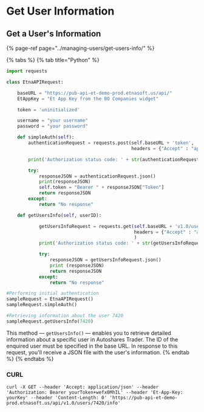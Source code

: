 # Get User Information

## Get a User's Information

{% page-ref page="../managing-users/get-users-info/" %}

{% tabs %}
{% tab title="Python" %}
```python
import requests

class EtnaAPIRequest:

    baseURL = "https://pub-api-et-demo-prod.etnasoft.us/api/"
    EtAppKey = "Et App Key from the BO Companies widget"

    token = 'uninitialized'

    username = "your username"
    password = "your password"

    def simpleAuth(self):
        authenticationRequest = requests.post(self.baseURL + 'token', 
                                              headers = {"Accept" : "application/json", "Et-App-Key" : self.EtAppKey, "Username":self.username, "Password":self.password})

        print('Authorization status code: ' + str(authenticationRequest.status_code) + '\n')

        try:
            responseJSON = authenticationRequest.json()
            print(responseJSON)
            self.token = "Bearer " + responseJSON["Token"]
            return responseJSON
        except:
            return "No response"

    def getUsersInfo(self, userID):

            getUsersInfoRequest = requests.get(self.baseURL + 'v1.0/users/' + str(userID) + '/info', 
                                               headers = {"Accept" : "application/json", "Et-App-Key" : self.EtAppKey, "Authorization":self.token},
                                               )
            print('Authorization status code: ' + str(getUsersInfoRequest.status_code) + '\n')

            try:
                responseJSON = getUsersInfoRequest.json()
                print (responseJSON)
                return responseJSON
            except:
                return "No response"

#Performing initial authentication
sampleRequest = EtnaAPIRequest()
sampleRequest.simpleAuth()

#Retrieving information about the user 7420
sampleRequest.getUsersInfo(7420)
```

This method — `getUsersInfo()` — enables you to retrieve detailed information about a specific user in Autoshares Trader. The ID of the enquired user must be specified in the base URL. In response to this request, you'll receive a JSON file with the user's information.
{% endtab %}
{% endtabs %}

### CURL

```text
curl -X GET --header 'Accept: application/json' --header 'Authorization: Bearer yourToken+wefx0MhIL' --header 'Et-App-Key: yourKey' --header 'Content-Length: 0' 'https://pub-api-et-demo-prod.etnasoft.us/api/v1.0/users/7420/info'
```

